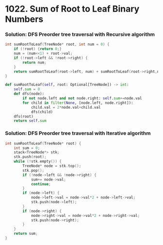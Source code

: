 # 1022. Sum of Root to Leaf Binary Numbers


### Solution: DFS Preorder tree traversal with Recursive algorithm


```c++
int sumRootToLeaf(TreeNode* root, int num = 0) {
    if (!root) {return 0;}
    num = (num<<1) + root->val;
    if (!root->left && !root->right) {
        return num;
    }
    return sumRootToLeaf(root->left, num) + sumRootToLeaf(root->right,num);
}
```

```py
def sumRootToLeaf(self, root: Optional[TreeNode]) -> int:
    self.sum = 0
    def dfs(node):
        if not node.left and not node.right: self.sum+=node.val
        for child in filter(None, [node.left, node.right]):
            child.val = 2*node.val+child.val
            dfs(child)
    dfs(root)
    return self.sum
```


### Solution: DFS Preorder tree traversal with Iterative algorithm

```c++
int sumRootToLeaf(TreeNode* root) {
    int sum = 0;
    stack<TreeNode*> stk;
    stk.push(root);
    while (!stk.empty()) {
        TreeNode* node = stk.top();
        stk.pop();
        if (!node->left && !node->right) {
            sum+= node->val;
            continue;
        }
        if (node->left) {
            node->left->val = node->val*2 + node->left->val;
            stk.push(node->left);
        }
        if (node->right) {
            node->right->val = node->val*2 + node->right->val;
            stk.push(node->right);
        }
    }
    return sum;
}
```